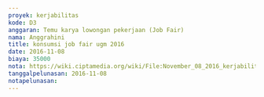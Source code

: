 ```yaml
---
proyek: kerjabilitas
kode: D3
anggaran: Temu karya lowongan pekerjaan (Job Fair)
nama: Anggrahini
title: konsumsi job fair ugm 2016
date: 2016-11-08
biaya: 35000
nota: https://wiki.ciptamedia.org/wiki/File:November_08_2016_kerjabilitas_D3_konsumsi_jobfair_ugm_inok297.jpg
tanggalpelunasan: 2016-11-08
notapelunasan:
---
```

